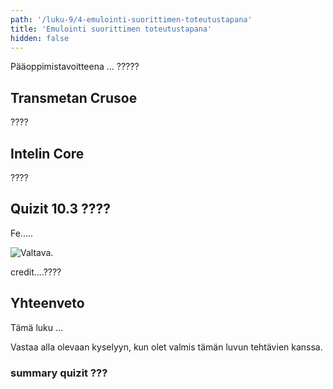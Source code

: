 ```yaml
---
path: '/luku-9/4-emulointi-suorittimen-toteutustapana'
title: 'Emulointi suorittimen toteutustapana'
hidden: false
---
```


<div>
<lead>Pääoppimistavoitteena ... ?????
</lead>
</div>

## Transmetan Crusoe
????

## Intelin Core
????


## Quizit 10.3 ????
<!--  quizit 10.3.???  -->
<div><quiznator id="5caf0493fd9fd71425c6d6c6"></quiznator></div>

<text-box variant="example" name="Historiaa:  Ensimmäinen mikroprosessori Intel 4004">
  
Fe.....

![Valtava.](./ch-10-3-i4004.svg)
<div>
<illustrations motive="ch-10-3-i4004"></illustrations>
</div>
credit....???? 

</text-box>


## Yhteenveto
Tämä luku ...

Vastaa alla olevaan kyselyyn, kun olet valmis tämän luvun tehtävien kanssa.

### summary quizit ???

<div><quiznator id="5caf0493fd9fd71425c6d6c6"></quiznator></div>
